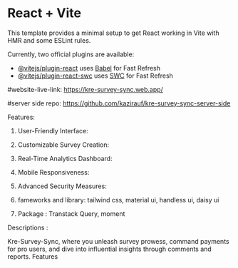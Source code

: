 # React + Vite

This template provides a minimal setup to get React working in Vite with HMR and some ESLint rules.

Currently, two official plugins are available:

- [@vitejs/plugin-react](https://github.com/vitejs/vite-plugin-react/blob/main/packages/plugin-react/README.md) uses [Babel](https://babeljs.io/) for Fast Refresh
- [@vitejs/plugin-react-swc](https://github.com/vitejs/vite-plugin-react-swc) uses [SWC](https://swc.rs/) for Fast Refresh

#website-live-link: https://kre-survey-sync.web.app/

#server side repo: https://github.com/kazirauf/kre-survey-sync-server-side


Features:

1. User-Friendly Interface:

2. Customizable Survey Creation:

3. Real-Time Analytics Dashboard:

4. Mobile Responsiveness:

5. Advanced Security Measures:

6. fameworks and library: tailwind css, material ui, handless ui, daisy ui 

7. Package : Transtack Query, moment

Descriptions :

Kre-Survey-Sync, where you unleash survey prowess, command payments for pro
users, and dive into influential insights through comments and reports.
Features